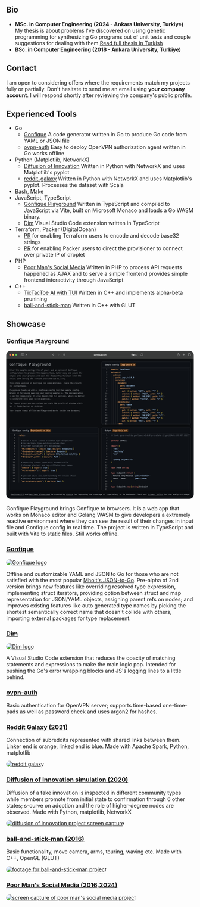 ## Bio

- **MSc. in Computer Engineering (2024 - Ankara University, Turkiye)**  
  My thesis is about problems I've discovered on using genetic programming for synthesizing Go programs out of unit tests and couple suggestions for dealing with them
  [Read full thesis in Turkish](https://tez.yok.gov.tr/UlusalTezMerkezi/TezGoster?key=weFMBHaUra8rsS5wi2bmHDKlIvi-IwlFkdPWTMwNi0k9Pt1C4PzNAFzxcjzHPgAW)
- **BSc. in Computer Engineering (2018 - Ankara University, Turkiye)**

## Contact

I am open to considering offers where the requirements match my projects fully or partially. Don't hesitate to send me an email using **your company account**. I will respond shortly after reviewing the company's public profile.

## Experienced Tools

- Go
  - [Gonfique](https://github.com/ufukty/gonfique) A code generator written in Go to produce Go code from YAML or JSON file
  - [ovpn-auth](https://github.com/ufukty/ovpn-auth) Easy to deploy OpenVPN authorization agent written in Go works offline
- Python (Matplotlib, NetworkX)
  - [Diffusion of Innovation](https://github.com/ufukty/diffusion-of-innovation) Written in Python with NetworkX and uses Matplotlib's pyplot
  - [reddit-galaxy](https://github.com/ufukty/reddit-galaxy) Written in Python with NetworkX and uses Matplotlib's pyplot. Processes the dataset with Scala
- Bash, Make
- JavaScript, TypeScript
  - [Gonfique Playground](https://github.com/ufukty/gonfique-playground) Written in TypeScript and compiled to JavaScript via Vite, built on Microsoft Monaco and loads a Go WASM binary.
  - [Dim](https://github.com/ufukty/dim) Visual Studio Code extension written in TypeScript
- Terraform, Packer (DigitalOcean)
  - [PR](https://github.com/hashicorp/terraform/pull/29127) for enabling Terraform users to encode and decode base32 strings
  - [PR](https://github.com/hashicorp/packer/pull/10093) for enabling Packer users to direct the provisioner to connect over private IP of droplet
- PHP
  - [Poor Man's Social Media](https://github.com/ufukty/poor-man-s-social-media) Written in PHP to process API requests happened as AJAX and to serve a simple frontend provides simple frontend interactivity through JavaScript
- C++
  - [TicTacToe AI with TUI](https://github.com/ufukty/TicTacToe-AI) Written in C++ and implements alpha-beta prunining
  - [ball-and-stick-man](https://github.com/ufukty/ball-and-stick-man) Written in C++ with GLUT

## Showcase

<style>
.ufukty-card {
    transition: all 160ms ease-out;
    border-radius: 12px; 

    &:hover {
        transform: scale(1.01);
        filter: brightness(1.1);
    }

    &.cast-shadow {
        box-shadow: 0 20px 40px #8884, 0 10px 10px #8884, 0 5px 4px -2px #8884;

        &:hover {
            box-shadow: 0 30px 50px #8884, 0 20px 24px #8884, 0 10px 12px #8884;
        }
    }
}
</style>

### [Gonfique Playground](https://github.com/ufukty/gonfique-playground)

<a href="https://github.com/ufukty/gonfique-playground"><img class="ufukty-card" src="https://github.com/ufukty/gonfique-playground/raw/main/assets/screenshot.png" attr="Screenshot of Gonfique Playground"></a>

Gonfique Playground brings Gonfique to browsers. It is a web app that works on Monaco editor and Golang WASM to give developers a extremely reactive environment where they can see the result of their changes in input file and Gonfique config in real time. The project is written in TypeScript and built with Vite to static files. Still works offline.

### [Gonfique](https://github.com/ufukty/gonfique)

<a href="https://github.com/ufukty/gonfique"><img style="border-radius: 12px;" src="https://repository-images.githubusercontent.com/750442099/315b36fc-bada-4ba1-a2cf-d2001f4079be" alt="Gonfique logo"></a>

Offline and customizable YAML and JSON to Go for those who are not satisfied with the most popular <a href="https://mholt.github.io/json-to-go" target="_blank">Mholt's JSON-to-Go</a>. Pre-alpha of 2nd version brings new features like overriding resolved type expression, implementing struct iterators, providing option between struct and map representation for JSON/YAML objects, assigning parent refs on nodes; and improves existing features like auto generated type names by picking the shortest semantically correct name that doesn't collide with others, importing external packages for type replacement.

### [Dim](https://github.com/ufukty/dim)

<a href="https://github.com/ufukty/dim"><img style="border-radius: 12px;" src="https://repository-images.githubusercontent.com/637051248/4f381212-7660-415d-abd6-e7d04454b04f" alt="Dim logo"></a>

A Visual Studio Code extension that reduces the opacity of matching statements and expressions to make the main logic pop. Intended for pushing the Go's error wrapping blocks and JS's logging lines to a little behind.

### [ovpn-auth](https://github.com/ufukty/ovpn-auth)

Basic authentication for OpenVPN server; supports time-based one-time-pads as well as password check and uses argon2 for hashes.

### [Reddit Galaxy (2021)](https://github.com/ufukty/reddit-galaxy)

Connection of subreddits represented with shared links between them. Linker end is orange, linked end is blue. Made with Apache Spark, Python, matplotlib

<a href="https://github.com/ufukty/reddit-galaxy"><img style="border-radius: 12px;" src="https://github.com/ufukty/reddit-galaxy/raw/main/images/post-processed-1x-cg.jpg" alt="reddit galaxy"></a>

### [Diffusion of Innovation simulation (2020)](https://github.com/ufukty/diffusion-of-innovation)

Diffusion of a fake innovation is inspected in different community types while members promote from initial state to confirmation through 6 other states; s-curve on adoption and the role of higher-degree nodes are observed. Made with Python, matplotlib, NetworkX

<a href="https://github.com/ufukty/doi"><img style="border-radius: 12px;" src="https://github.com/ufukty/doi/raw/main/images/scale_free_n_5000_a_098.gif" alt="diffusion of innovation project screen capture"></a>

### [ball-and-stick-man (2016)](https://github.com/ufukty/ball-and-stick-man)

Basic functionality, move camera, arms, touring, waving etc. Made with C++, OpenGL (GLUT)

<a href="https://github.com/ufukty/ball-and-stick-man"><img style="border-radius: 12px;" src="https://github.com/ufukty/ball-and-stick-man/raw/main/img/footage.gif" alt="footage for ball-and-stick-man project"></a>

### [Poor Man's Social Media (2016,2024)](https://github.com/ufukty/poor-man-s-social-media)

<a href="https://github.com/ufukty/poor-man-s-social-media"><img style="border-radius: 12px;" src="https://github.com/ufukty/poor-man-s-social-media/raw/main/assets/screencapture.gif" alt="screen capture of poor man's social media project"></a>
